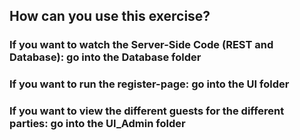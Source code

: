 <h2>How can you use this exercise?</h2>
<h3>If you want to watch the Server-Side Code (REST and Database): go into the Database folder</h3>
<h3>If you want to run the register-page: go into the UI folder</h3>
<h3>If you want to view the different guests for the different parties: go into the UI_Admin folder</h3>

